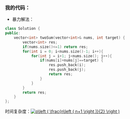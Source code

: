 ### 我的代码：
* 暴力解法：
```C++
class Solution {
public:
    vector<int> twoSum(vector<int>& nums, int target) {
        vector<int> res;
        if(nums.size()<=1) return res;
        for(int i = 0; i<nums.size()-1; i++){
            for(int j = i+1; j<nums.size(); j++){
                if(nums[i]+nums[j]==target) {
                    res.push_back(i);
                    res.push_back(j);
                    return res;
                }
            }
        }
        return res;
    }
};
```
时间复杂度：<a href="https://www.codecogs.com/eqnedit.php?latex=o\left&space;(&space;\frac{n\left&space;(&space;n&plus;1&space;\right&space;)}{2}&space;\right&space;)" target="_blank"><img src="https://latex.codecogs.com/gif.latex?o\left&space;(&space;\frac{n\left&space;(&space;n&plus;1&space;\right&space;)}{2}&space;\right&space;)" title="o\left ( \frac{n\left ( n+1 \right )}{2} \right )" /></a>
